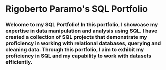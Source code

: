 # Rigoberto Paramo's SQL Portfolio 

### Welcome to my SQL Portfolio! In this portfolio, I showcase my expertise in data manipulation and analysis using SQL. I have created a collection of SQL projects that demonstrate my proficiency in working with relational databases, querying and cleaning data. Through this portfolio, I aim to exhibit my proficiency in SQL and my capability to work with datasets efficiently. 
 
